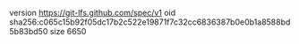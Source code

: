 version https://git-lfs.github.com/spec/v1
oid sha256:c065c15b92f05dc17b2c522e19871f7c32cc6836387b0e0b1a8588bd5b83bd50
size 6650
